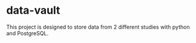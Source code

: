 # data-vault
This project is designed to store data from 2 different studies with python and PostgreSQL.
